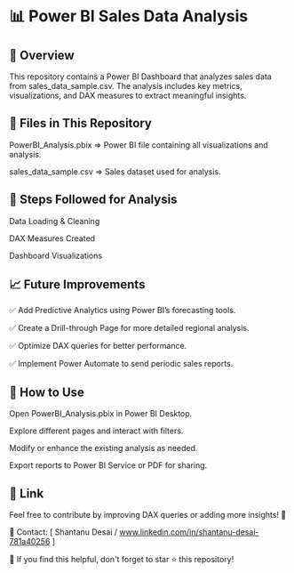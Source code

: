 # 📊 Power BI Sales Data Analysis

## 📝 Overview

This repository contains a Power BI Dashboard that analyzes sales data from sales_data_sample.csv. The analysis includes key metrics, visualizations, and DAX measures to extract meaningful insights.

## 📂 Files in This Repository

PowerBI_Analysis.pbix => Power BI file containing all visualizations and analysis.

sales_data_sample.csv => Sales dataset used for analysis.

## 📌 Steps Followed for Analysis

Data Loading & Cleaning

DAX Measures Created

Dashboard Visualizations


## 📈 Future Improvements
✅ Add Predictive Analytics using Power BI’s forecasting tools.

✅ Create a Drill-through Page for more detailed regional analysis.

✅ Optimize DAX queries for better performance.

✅ Implement Power Automate to send periodic sales reports.


## 🚀 How to Use

Open PowerBI_Analysis.pbix in Power BI Desktop.

Explore different pages and interact with filters.

Modify or enhance the existing analysis as needed.

Export reports to Power BI Service or PDF for sharing.


## 🔗 Link

Feel free to contribute by improving DAX queries or adding more insights! 🙌

📧 Contact: [ Shantanu Desai / www.linkedin.com/in/shantanu-desai-781a40256 ]

🌟 If you find this helpful, don't forget to star ⭐ this repository!



















